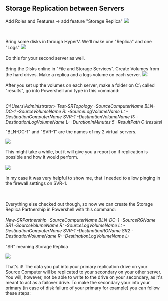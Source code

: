 <h2>Storage Replication between Servers</h2>

Add Roles and Features -> add feature "Storage Replica"
<img src="https://i.imgur.com/PdXnivL.png">

<br>
<br>
Bring some disks in through HyperV. We'll make one "Replica" and one "Logs" 
<img src="https://i.imgur.com/M9TqAH7.png">

<br>
<br>
Do this for your second server as well.
<br>
<br>
Bring the Disks online in "File and Storage Services".
Create Volumes from the hard drives. Make a replica and a logs volume on each server.
<img src="https://i.imgur.com/xU4xw8q.png">
<br>
<br>
After you set up the volumes on each server, make a folder on C:\ called "results", go into Powershell and type in this command: <br><br>

<i>C:\Users\Administrator> Test-SRTopology -SourceComputerName BLN-DC-1 -SourceVolumeName R: -SourceLogVolumeName L: -DestinationComputerName SVR-1 -DestinationVolumeName R: -DestinationLogVolumeName L: -DurationInMinutes 5 -ResultPath C:\results\  </i>

"BLN-DC-1" and "SVR-1" are the names of my 2 virtual servers.

<img src="https://i.imgur.com/YRwX0Nh.png">
<br><br>
This might take a while, but it will give you a report on if replication is possible and how it would perform.
<br><br>
<img src="https://i.imgur.com/V9tjugo.png">
<br><br>
In my case it was very helpful to show me, that I needed to allow pinging in the firewall settings on SVR-1.

<br><br>
Everything else checked out though, so now we can create the Storage Replica Partnership in Powershell with this command:
<br><br>
<i>New-SRPartnership -SourceComputerName BLN-DC-1 -SourceRGName SR1 -SourceVolumeName R: -SourceLogVolumeName L: -DestinationComputerName SVR-1 -DestinationRGName SR2 -DestinationVolumeName R: -DestinationLogVolumeName L:</i>
<br><br>
"SR" meaning Storage Replica

<img src="https://i.imgur.com/LOptfUS.png">
<br><br>
That's it! The data you put into your primary replication drive on your Source Computer will be replicated to your secondary on your other server. You will, however, not be able to write to the drive on your secondary, as it's meant to act as a failover drive.
To make the secondary your into your primary (in case of disk failure of your primary for example) you can follow these steps:
<br><br>
